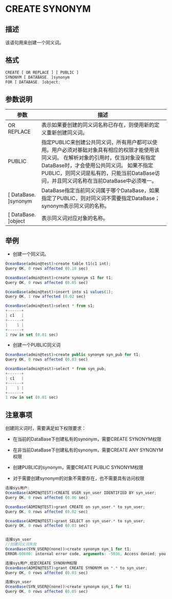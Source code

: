 CREATE SYNONYM 
===================================



描述 
-----------

该语句用来创建一个同义词。

格式 
-----------

```javascript
CREATE [ OR REPLACE ] [ PUBLIC ]
SYNONYM [ DATABASE. ]synonym
FOR [ DATABASE. ]object;
```





参数说明 
-------------



|         **参数**         |                                                                                          **描述**                                                                                          |
|------------------------|------------------------------------------------------------------------------------------------------------------------------------------------------------------------------------------|
| OR REPLACE             | 表示如果要创建的同义词名称已存在，则使用新的定义重新创建同义词。                                                                                                                                                         |
| PUBLIC                 | 指定PUBLIC来创建公共同义词，所有用户都可以使用。用户必须对基础对象具有相应的权限才能使用该同义词。 在解析对象的引用时，仅当对象没有指定DataBase时，才会使用公共同义词。 如果不指定PUBLIC，则同义词是私有的，只能当前DataBase访问，并且同义词名称在当前DataBase中必须唯一。 |
| \[ DataBase. \]synonym | DataBase指定当前同义词属于哪个DataBase，如果指定了PUBLIC，则对同义词不需要指定DataBase；synonym表示同义词的名称。                                                                                                              |
| \[ DataBase. \]object  | 表示同义词对应对象的名称。                                                                                                                                                                            |





举例 
-----------

* 创建一个同义词。




```javascript
OceanBase(admin@test)>create table t1(c1 int);
Query OK, 0 rows affected (0.18 sec)

OceanBase(admin@test)>create synonym s1 for t1;
Query OK, 0 rows affected (0.05 sec)

OceanBase(admin@test)>insert into s1 values(1);
Query OK, 1 row affected (0.02 sec)

OceanBase(admin@test)>select * from s1;
+------+
| c1   |
+------+
|    1 |
+------+
1 row in set (0.01 sec)
```



* 创建一个PUBLIC同义词




```javascript
OceanBase(admin@test)>create public synonym syn_pub for t1;
Query OK, 0 rows affected (0.03 sec)

OceanBase(admin@test)>select * from syn_pub;
+------+
| c1   |
+------+
|    1 |
+------+
1 row in set (0.01 sec)
```





注意事项 
-------------

创建同义词时，需要满足如下权限要求：

* 在当前的DataBase下创建私有的synonym，需要CREATE SYNONYM权限

* 在非当前DataBase下创建私有的synonym，需要CREATE ANY SYNONYM权限

* 创建PUBLIC的synonym，需要CREATE PUBLIC SYNONYM权限

* 对于需要创建synonym的对象不需要存在，也不需要具有访问权限




```javascript
连接sys用户:
OceanBase(ADMIN@TEST)>CREATE USER syn_user IDENTIFIED BY syn_user;
Query OK, 0 rows affected (0.06 sec)

OceanBase(ADMIN@TEST)>grant CREATE on syn_user.* to syn_user;
Query OK, 0 rows affected (0.02 sec)

OceanBase(ADMIN@TEST)>grant SELECT on syn_user.* to syn_user;
Query OK, 0 rows affected (0.03 sec)


连接syn_user
//创建同义词失败
OceanBase(SYN_USER@(none))>create synonym syn_1 for t1;
ERROR-00600: internal error code, arguments: -5036, Access denied; you need (at least one of) the CREATE SYNONYM privilege(s) for this operation

连接sys用户,给定CREATE SYNONYM权限
OceanBase(ADMIN@TEST)>grant CREATE SYNONYM on *.* to syn_user;
Query OK, 0 rows affected (0.03 sec)

连接syn_user
OceanBase(SYN_USER@(none))>create synonym syn_1 for t1;
Query OK, 0 rows affected (0.05 sec)
```



